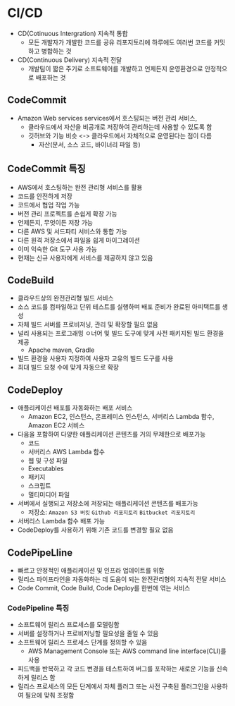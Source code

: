 # CI/CD
- CD(Cotinuous Intergration) 지속적 통합
    + 모든 개발자가 개발한 코드를 공유 리포지토리에 하루에도 여러번 코드를 커밋하고 병합하는 것
- CD(Continuous Delivery) 지속적 전달
    + 개발팀이 짧은 주기로 소프트웨어를 개발하고 언제든지 운영환경으로 안정적으로 배포하는 것

## CodeCommit
- Amazon Web services services에서 호스팅되는 버전 관리 서비스, 
    + 클라우드에서 자산을 비공개로 저장하여 관리하는데 사용할 수 있도록 함
    + 깃허브와 기능 비슷 <-> 클라우드에서 자체적으로 운영된다는 점이 다름 
        - 자산(문서, 소스 코드, 바이너리 파일 등)

## CodeCommit 특징
-  AWS에서 호스팅하는 완전 관리형 서비스를 활용
- 코드를 안전하게 저장
- 코드에서 협업 작업 가능
- 버전 관리 프로젝트를 손쉽게 확장 가능
- 언제든지, 무엇이든 저장 가능
- 다른 AWS 및 서드파티 서비스와 통합 가능
- 다른 원격 저장소에서 파일을 쉽게 마이그레이션
- 이미 익숙한 Git 도구 사용 가능 
- 현재는 신규 사용자에게 서비스를 제공하지 않고 있음 

## CodeBuild
- 클라우드상의 완전관리형 빌드 서비스
- 소스 코드를 컴파일하고 단위 테스트를 실행하며 배포 준비가 완료된 아피택트를 생성
- 자체 빌드 서버를 프로비저닝, 관리 및 확장할 필요 없음
- 널리 사용되는 프로그래밍 ㅇ너어 및 빌드 도구에 맞게 사전 패키지된 빌드 환경을 제공
    + Apache maven, Gradle
- 빌드 환경을 사용자 지정하여 사용자 고유의 빌드 도구를 사용
- 최대 빌드 요청 수에 맞게 자동으로 확장 

## CodeDeploy
- 애플리케이션 배포를 자동화하는 배포 서비스
    + Amazon EC2, 인스턴스, 온프레미스 인스턴스, 서버리스 Lambda 함수, Amazon EC2 서비스
- 다음을 포함하여 다양한 애플리케이션 콘텐츠를 거의 무제한으로 배포가능
    + 코드
    + 서버리스 AWS Lambda 함수
    + 웹 및 구성 파일
    + Executables
    + 패키지
    + 스크립트
    + 멀티미디어 파일
- 서버에서 실행되고 저장소에 저장되는 애플리케이션 콘텐츠를 배포가능  
    + 저장소: `Amazon S3 버킷` `Github 리포지토리` `Bitbucket 리포지토리`
- 서버리스 Lambda 함수 배포 가능
- CodeDeploy를 사용하기 위해 기존 코드를 변경할 필요 없음 

## CodePipeLline
- 빠르고 안정적인 애플리케이션 및 인프라 업데이트를 위함
- 릴리스 파이프라인을 자동화하는 데 도움이 되는 완전관리형의 지속적 전달 서비스 
- Code Commit, Code Build, Code Deploy를 한번에 엮는 서비스

### CodePipeline 특징
- 소프트웨어 릴리스 프로세스를 모델링함
- 서버를 설정하거나 프로비저닝할 필요성을 줄일 수 있음
- 소프트웨어 릴리스 프로세스 단계를 정의할 수 있음
    + AWS Management Console 또는 AWS command line interface(CLI)를 사용 
- 피드백을 반복하고 각 코드 변경을 테스트하여 버그를 포착하는 새로운 기능을 신속하게 릴리스 함
- 릴리스 프로세스의 모든 단계에서 자체 플러그 또는 사전 구축된 플러그인을 사용하여 필요에 맞춰 조정함